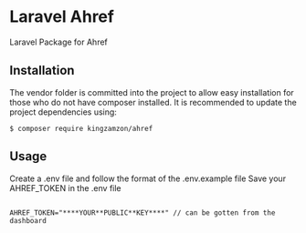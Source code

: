 # Laravel Ahref

Laravel Package for Ahref

## Installation

The vendor folder is committed into the project to allow easy installation for those who do not have composer installed.
It is recommended to update the project dependencies using:

```shell
$ composer require kingzamzon/ahref
```

## Usage

Create a .env file and follow the format of the .env.example file
Save your AHREF_TOKEN in the .env file

```env

AHREF_TOKEN="****YOUR**PUBLIC**KEY****" // can be gotten from the dashboard

```
